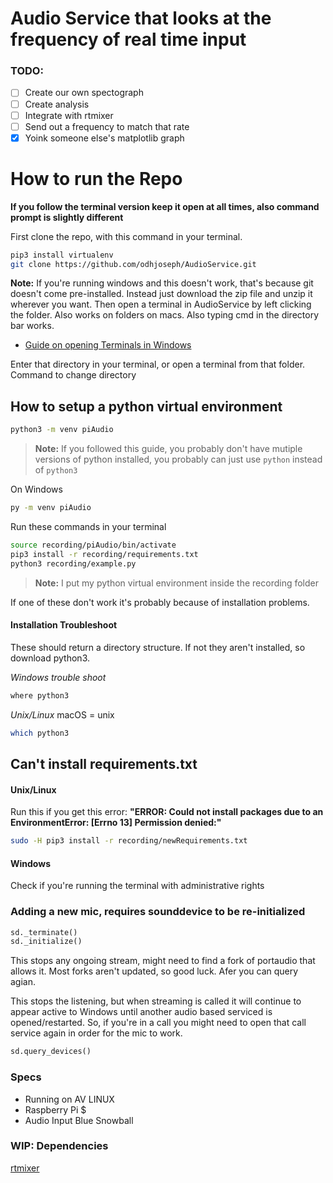 # Audio Service that looks at the frequency of real time input

### TODO:

- [ ] Create our own spectograph
- [ ] Create analysis
- [ ] Integrate with rtmixer
- [ ] Send out a frequency to match that rate
- [X] Yoink someone else's matplotlib graph

# How to run the Repo
**If you follow the terminal version keep it open at all times, also command prompt is slightly different**

First clone the repo, with this command in your terminal.
```bash
pip3 install virtualenv 
git clone https://github.com/odhjoseph/AudioService.git
```
**Note:** If you're running windows and this doesn't work, that's because git doesn't come pre-installed. 
Instead just download the zip file and unzip it wherever you want. Then open a terminal in AudioService by left clicking the folder. Also works on folders on macs. Also typing cmd in the directory bar works.
- [Guide on opening Terminals in Windows](https://www.youtube.com/watch?v=bgSSJQolR0E)

Enter that directory in your terminal, or open a terminal from that folder.
Command to change directory

## How to setup a python virtual environment 
```bash
python3 -m venv piAudio
```

>**Note:** If you followed this guide, you probably don't have mutiple versions of python installed, you probably can just use ```python``` instead of ```python3```

On Windows
```bash
py -m venv piAudio
```

Run these commands in your terminal
```bash
source recording/piAudio/bin/activate 
pip3 install -r recording/requirements.txt 
python3 recording/example.py
```
>**Note:** I put my python virtual environment inside the recording folder

If one of these don't work it's probably because of installation problems.

#### Installation Troubleshoot
These should return a directory structure. If not they aren't installed, so download python3.

*Windows trouble shoot*
```bash
where python3 
```
*Unix/Linux* macOS = unix 
```bash
which python3 
```

## Can't install requirements.txt

#### Unix/Linux
Run this if you get this error:
 **"ERROR: Could not install packages due to an EnvironmentError: [Errno 13] Permission denied:"**
```bash
sudo -H pip3 install -r recording/newRequirements.txt 
```

#### Windows
Check if you're running the terminal with administrative rights 

### Adding a new mic, requires sounddevice to be re-initialized 
```python
sd._terminate()
sd._initialize()
```
This stops any ongoing stream, might need to find a fork of portaudio that allows it. Most forks aren't updated, so good luck. Afer you can query agian.

This stops the listening, but when streaming is called it will continue to appear active to Windows until another audio based serviced is opened/restarted. So, if you're in a call you might need to open that call service again in order for the mic to work.


```python 
sd.query_devices()
```


### Specs 
- Running on AV LINUX
- Raspberry Pi $
- Audio Input Blue Snowball

### WIP: Dependencies

[rtmixer](https://github.com/spatialaudio/python-rtmixer)

